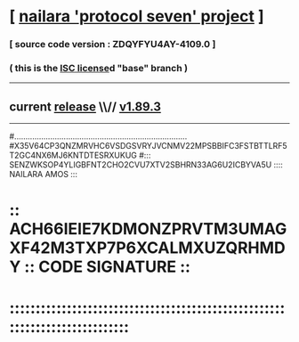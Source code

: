 
# [ [nailara 'protocol seven' project](http://nailara.network/) ]

### [ source code version : ZDQYFYU4AY-4109.0 ]

### ( this is the [ISC license](license)d "base" branch )
---
## current [release](https://github.com/nailara-technologies/protocol-7/releases) \\\\// [v1.89.3](https://github.com/nailara-technologies/protocol-7/releases/tag/v1.89.3)
---

#.............................................................................
#X35V64CP3QNZMRVHC6VSDGSVRYJVCNMV22MPSBBIFC3FSTBTTLRF5T2GC4NX6MJ6KNTDTESRXUKUG
#::: SENZWKSOP4YLIGBFNT2CHO2CVU7XTV2SBHRN33AG6U2ICBYVA5U :::: NAILARA AMOS :::
# :: ACH66IEIE7KDMONZPRVTM3UMAGXF42M3TXP7P6XCALMXUZQRHMDY :: CODE SIGNATURE ::
# ::::::::::::::::::::::::::::::::::::::::::::::::::::::::::::::::::::::::::::

